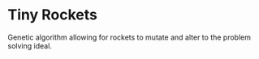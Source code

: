 # Tiny Rockets

Genetic algorithm allowing for rockets to mutate and alter to the problem solving ideal.